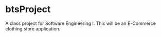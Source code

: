 # btsProject
A class project for Software Engineering I. This will be an E-Commerce clothing store application.
